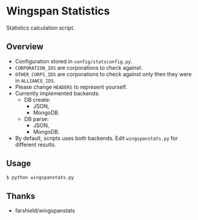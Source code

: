 # Wingspan Statistics
Statistics calculation script.

## Overview
- Configuration stored in `config/statsconfig.py`.
- `CORPORATION_IDS` are corporations to check against.
- `OTHER_CORPS_IDS` are corporations to check against only then they were in `ALLIANCE_IDS`.
- Please change `HEADERS` to represent yourself.
- Currently implemented backends:
    - DB create:
        - JSON,
        - MongoDB.
    - DB parse:
        - JSON,
        - MongoDB.
- By default, scripts uses both backends. Edit `wingspanstats.py` for different results.

## Usage
```bash
$ python wingspanstats.py
```

## Thanks
- farshield/wingspanstats
